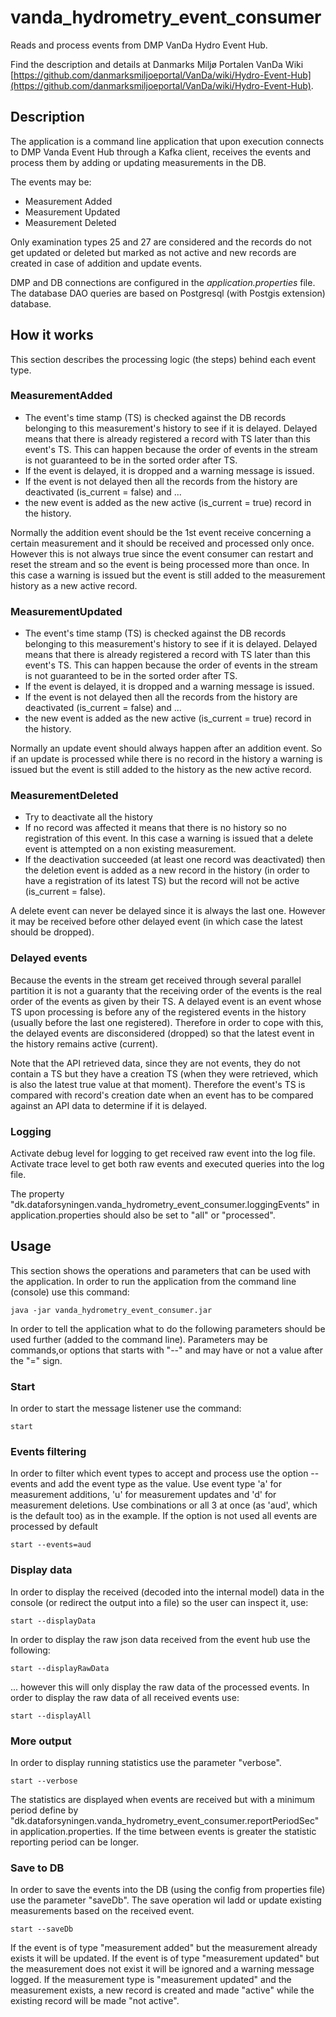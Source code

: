 # vanda_hydrometry_event_consumer

Reads and process events from DMP VanDa Hydro Event Hub.

Find the description and details at Danmarks Miljø Portalen VanDa Wiki [https://github.com/danmarksmiljoeportal/VanDa/wiki/Hydro-Event-Hub](https://github.com/danmarksmiljoeportal/VanDa/wiki/Hydro-Event-Hub).


## Description

The application is a command line application that upon execution connects to DMP Vanda Event Hub through a Kafka client, receives the events and process them by adding or updating measurements in the DB.

The events may be:
* Measurement Added
* Measurement Updated
* Measurement Deleted

Only examination types 25 and 27 are considered and the records do not get updated or deleted but marked as not active and new records are created in case of addition and update events.

DMP and DB connections are configured in the _application.properties_ file. The database DAO queries are based on Postgresql (with Postgis extension) database.

## How it works

This section describes the processing logic (the steps) behind each event type.

### MeasurementAdded

* The event's time stamp (TS) is checked against the DB records belonging to this measurement's history to see if it is delayed. Delayed means that there is already registered a record with TS later than this event's TS. This can happen because the order of events in the stream is not guaranteed to be in the sorted order after TS.
* If the event is delayed, it is dropped and a warning message is issued.
* If the event is not delayed then all the records from the history are deactivated (is_current = false) and ...
* the new event is added as the new active (is_current = true) record in the history.

Normally the addition event should be the 1st event receive concerning a certain measurement and it should be received and processed only once. However this is not always true since the event consumer can restart and reset the stream and so the event is being processed more than once. In this case a warning is issued but the event is still added to the measurement history as a new active record. 

### MeasurementUpdated

* The event's time stamp (TS) is checked against the DB records belonging to this measurement's history to see if it is delayed. Delayed means that there is already registered a record with TS later than this event's TS. This can happen because the order of events in the stream is not guaranteed to be in the sorted order after TS.
* If the event is delayed, it is dropped and a warning message is issued.
* If the event is not delayed then all the records from the history are deactivated (is_current = false) and ...
* the new event is added as the new active (is_current = true) record in the history.

Normally an update event should always happen after an addition event. So if an update is processed while there is no record in the history a warning is issued but the event is still added to the history as the new active record.

### MeasurementDeleted

* Try to deactivate all the history
* If no record was affected it means that there is no history so no registration of this event. In this case a warning is issued that a delete event is attempted on a non existing measurement.
* If the deactivation succeeded (at least one record was deactivated) then the deletion event is added as a new record in the history (in order to have a registration of its latest TS) but the record will not be active (is_current = false).

A delete event can never be delayed since it is always the last one. However it may be received before other delayed event (in which case the latest should be dropped).

### Delayed events

Because the events in the stream get received through several parallel partition it is not a guaranty that the receiving order of the events is the real order of the events as given by their TS. A delayed event is an event whose TS upon processing is before any of the registered events in the history (usually before the last one registered). Therefore in order to cope with this, the delayed events are disconsidered (dropped) so that the latest event in the history remains active (current).

Note that the API retrieved data, since they are not events, they do not contain a TS but they have a creation TS (when they were retrieved, which is also the latest true value at that moment). Therefore the event's TS is compared with record's creation date when an event has to be compared against an API data to determine if it is delayed.

### Logging

Activate debug level for logging to get received raw event into the log file. Activate trace level to get both raw events and executed queries into the log file.

The property "dk.dataforsyningen.vanda_hydrometry_event_consumer.loggingEvents" in application.properties should also be set to "all" or "processed".

## Usage

This section shows the operations and parameters that can be used with the application. In order to run the application from the command line (console) use this command:

	java -jar vanda_hydrometry_event_consumer.jar

In order to tell the application what to do the following parameters should be used further (added to the command line). Parameters may be commands,or options that starts with "--" and may have or not a value after the "=" sign.

### Start

In order to start the message listener use the command:

	start
	
### Events filtering

In order to filter which event types to accept and process use the option --events and add the event type as the value. Use event type 'a' for measurement additions, 'u' for measurement updates and 'd' for measurement deletions. Use combinations or all 3 at once (as 'aud', which is the default too) as in the example. If the option is not used all events are processed by default

	start --events=aud
	
### Display data

In order to display the received (decoded into the internal model) data in the console (or redirect the output into a file) so the user can inspect it, use:

	start --displayData	
	
In order to display the raw json data received from the event hub use the following:

	start --displayRawData	
	
... however this will only display the raw data of the processed events. In order to display the raw data of all received events use:

	start --displayAll	
	
### More output

In order to display running statistics use the parameter "verbose". 

	start --verbose	
	
The statistics are displayed when events are received but with a minimum period define by "dk.dataforsyningen.vanda_hydrometry_event_consumer.reportPeriodSec" in application.properties. 
If the time between events is greater the statistic reporting period can be longer.

	
### Save to DB

In order to save the events into the DB (using the config from properties file) use the parameter "saveDb". The save operation wil ladd or update existing measurements based on the received event.

	start --saveDb
	
If the event is of type "measurement added" but the measurement already exists it will be updated. If the event is of type "measurement updated" but the measurement does not exist it will be ignored and a warning message logged. If the measurement type is "measurement updated" and the measurement exists, a new record is created and made "active" while the existing record will be made "not active".
